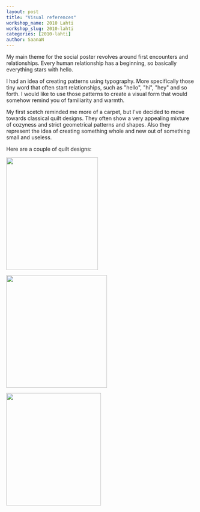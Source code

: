 ```yaml
---
layout: post
title: "Visual references"
workshop_name: 2010 Lahti
workshop_slug: 2010-lahti
categories: [2010-lahti]
author: SaanaN 
---
```

My main theme for the social poster revolves around first encounters and relationships. Every human relationship has a beginning, so basically everything stars with hello.

I had an idea of creating patterns using typography. More specifically those tiny word that often start relationships, such as "hello", "hi", "hey" and so forth. I would like to use those patterns to create a visual form that would somehow remind you of familiarity and warmth.

My first scetch reminded me more of a carpet, but I've decided to move towards classical quilt designs. They often show a very appealing mixture of cozyness and strict geometrical patterns and shapes. Also they represent the idea of creating something whole and new out of something small and useless.

Here are a couple of quilt designs:

<a href="http://workshops.nodebox.net/2010/wp-content/uploads/qm106-web-photo_lq8q.jpg"><img src="http://workshops.nodebox.net/2010/wp-content/uploads/qm106-web-photo_lq8q-244x300.jpg" alt="" title="qm106-web-photo_lq8q" width="244" height="300" class="alignnone size-medium wp-image-429" /></a>

<a href="http://workshops.nodebox.net/2010/wp-content/uploads/tradewinds-quilt21.jpg"><img src="http://workshops.nodebox.net/2010/wp-content/uploads/tradewinds-quilt21-268x300.jpg" alt="" title="tradewinds-quilt2" width="268" height="300" class="alignnone size-medium wp-image-430" /></a>

<a href="http://workshops.nodebox.net/2010/wp-content/uploads/qm115-web-photo_uvs8.jpg"><img src="http://workshops.nodebox.net/2010/wp-content/uploads/qm115-web-photo_uvs8-252x300.jpg" alt="" title="qm115-web-photo_uvs8" width="252" height="300" class="alignnone size-medium wp-image-431" /></a>
